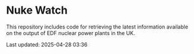 # Nuke Watch

This repository includes code for retrieving the latest information available on the output of EDF nuclear power plants in the UK.

Last updated: 2025-04-28 03:36